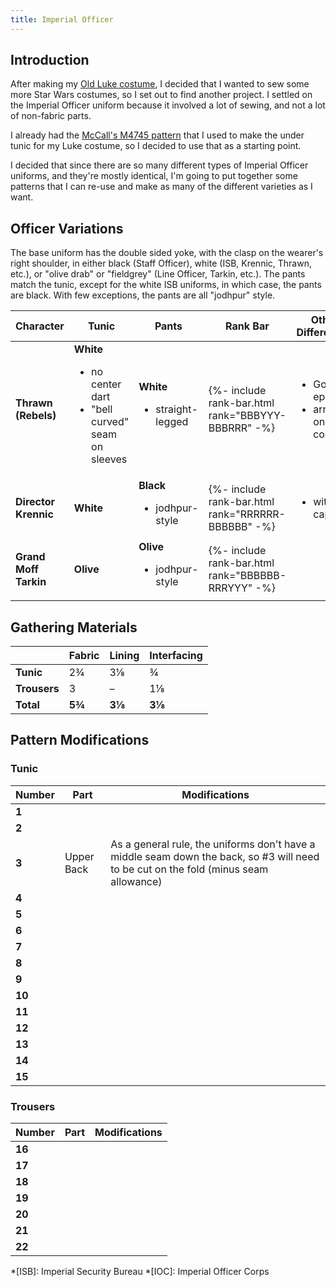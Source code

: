 ```yaml
---
title: Imperial Officer
---
```


<link rel="stylesheet" type="text/css" href="{{ '/assets/css/imperial-officer.css?v=' | append: site.github.build_revision | relative_url }}" />

## Introduction

After making my [Old Luke costume](/costuming/luke-tfa.html), I decided that I wanted to sew some more Star Wars costumes, so I set out to find another project. I settled on the Imperial Officer uniform because it involved a lot of sewing, and not a lot of non-fabric parts.

I already had the [McCall's M4745 pattern](https://mccallpattern.mccall.com/m4745) that I used to make the under tunic for my Luke costume, so I decided to use that as a starting point.

I decided that since there are so many different types of Imperial Officer uniforms, and they're mostly identical, I'm going to put together some patterns that I can re-use and make as many of the different varieties as I want.

## Officer Variations
The base uniform has the double sided yoke, with the clasp on the wearer's right shoulder, in either black (Staff Officer), white (ISB, Krennic, Thrawn, etc.), or "olive drab" or "fieldgrey" (Line Officer, Tarkin, etc.). The pants match the tunic, except for the white ISB uniforms, in which case, the pants are black. With few exceptions, the pants are all "jodhpur" style.

<table>
	<thead>
		<tr>
			<th>Character</th>
			<th>Tunic</th>
			<th>Pants</th>
			<th>Rank Bar</th>
			<th>Other Differences</th>
		</tr>
	</thead>
	<tbody>
		<tr>
			<td><strong>Thrawn (Rebels)</strong></td>
			<td>
				<strong>White</strong>
				<ul>
					<li>no center dart</li>
					<li>"bell curved" seam on sleeves</li>
			</td>
			<td>
				<strong>White</strong>
				<ul>
					<li>straight-legged</li>
				</ul>
			</td>
			<td>{%- include rank-bar.html rank="BBBYYY-BBBRRR" -%}</td>
			<td>
				<ul>
					<li>Golden epaulets</li>
					<li>arrows on collar</li>
				</ul>
			</td>
		</tr>
		<tr>
			<td><strong>Director Krennic</strong></td>
			<td><strong>White</strong></td>
			<td>
				<strong>Black</strong>
				<ul>
					<li>jodhpur-style</li>
				</ul>
			</td>
			<td>{%- include rank-bar.html rank="RRRRRR-BBBBBB" -%}</td>
			<td>
				<ul>
					<li>with cape</li>
				</ul>
			</td>
		</tr>
		<tr>
			<td><strong>Grand Moff Tarkin</strong></td>
			<td><strong>Olive</strong></td>
			<td>
				<strong>Olive</strong>
				<ul>
					<li>jodhpur-style</li>
				</ul>
			</td>
			<td>{%- include rank-bar.html rank="BBBBBB-RRRYYY" -%}</td>
			<td></td>
		</tr>
	</tbody>
</table>

## Gathering Materials

|  | **Fabric** | **Lining** | **Interfacing** |
|---|---|---|---|
| **Tunic** | 2¾ | 3⅛ | ¾ |
| **Trousers** | 3 | – | 1⅛ |
| **Total** | **5¾** | **3⅛** | **3⅛** |

## Pattern Modifications

### Tunic

| Number | Part | Modifications |
|---|---|---|
| **1** |  |  |
| **2** |  |  |
| **3** | Upper Back | As a general rule, the uniforms don't have a middle seam down the back, so #3 will need to be cut on the fold (minus seam allowance) |
| **4** |  |  |
| **5** |  |  |
| **6** |  |  |
| **7** |  |  |
| **8** |  |  |
| **9** |  |  |
| **10** |  |  |
| **11** |  |  |
| **12** |  |  |
| **13** |  |  |
| **14** |  |  |
| **15** |  |  |

### Trousers

| Number | Part | Modifications |
|---|---|---|
| **16** |  |  |
| **17** |  |  |
| **18** |  |  |
| **19** |  |  |
| **20** |  |  |
| **21** |  |  |
| **22** |  |  |

*[ISB]: Imperial Security Bureau
*[IOC]: Imperial Officer Corps

<script type="text/javascript" src="{{ '/assets/js/imperial-officer.js?v=' | append: site.github.build_revision | relative_url }}"></script>
